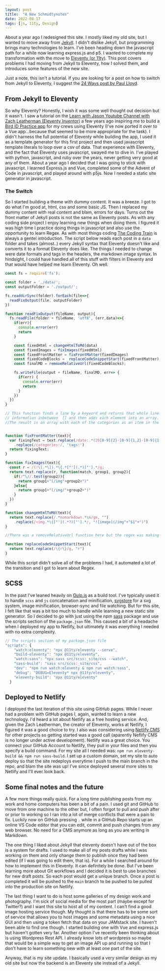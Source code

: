 ```yaml
---
layout: post
title:  "A New Schmidtynotes"
date: 2022-08-17
tags: [js, 11ty, Design]
---
```


About a year ago I redesigned this site.  I mostly liked my old site, but I wanted to move away from [Jekyll](https://jekyllrb.com).  I didn't dislike Jekyll, but programming brings many technologies to learn.  I've been heading down the javascript path for a while now learning express.js and p5.  I wanted to complete my transformation with the move to [Eleventy (or 11ty)](https://www.11ty.dev/). This post covers problems I had moving from Jekyll to Eleventy, how I solved them, and introduces some features of the new site.  

Just a note, this isn't a tutorial.  If you are looking for a post on how to switch from Jekyll to Eleventy, I suggest the [24 Ways post by Paul Lloyd](https://24ways.org/2018/turn-jekyll-up-to-eleventy/). 
<!-- excerpt -->


## From Jekyll to Eleventy

So why Eleventy?  Honestly, I wish it was some well thought out decision but it wasn't.  I saw a tutorial on the [Learn with Jason Youtube Channel with Zach Leatherman (Eleventy Inventor)](https://www.youtube.com/watch?v=j8mJrhhdHWc) a few years ago inspiring me to build a [Bird ID Practice app](https://github.com/mschmidty/bird_id_trainer) for my crews using Eleventy (I've now ported it over to a Vue app...because that seemed to be more appropriate for the task).  I didn't harness the full potential of Eleventy while building the app, I used it as a template generator for this first project and then used javascript template literals to loop over a csv of data.  That experience with Eleventy, and the fact that Eleventy uses javascript, swayed me to dive in. I've played with python, javascript, and ruby over the years, never getting very good at any of them. About a year ago I decided that I was going to stick with javascript.  I learned Express.js and Vue, completed some of the Advent of Code in javascript, and played around with p5js. Now I needed a static site generator in javascript. 

### The Switch
So I started building a theme with dummy content.  It was a breeze.  I got to do what I'm good at, html, css and some basic JS.  Then I replaced my dummy content with real content and blam, errors for days. Turns out the front matter of Jekyll posts is not the same as Eleventy posts. As with any coding side project I enjoy learning new things when doing them.  I figured it was high time I practice doing things in javascript and also use the opportunity to learn Regex.  As with most things coding [The Coding Train](https://www.youtube.com/playlist?list=PLRqwX-V7Uu6YEypLuls7iidwHMdCM6o2w) is always a gentel introduction.  The script below reads each post in a `data` folder and takes (almost..) every Jekyll syntax that Eleventy doesn't like and converts it to a format Eleventy does like.  The things I needed to change were date formats and tags in the headers, the markdown image syntax. In hindsight, I could have handled all of this stuff with filters in Eleventy and that would have helped me learn Eleventy. Oh well.

```js
const fs = require('fs');

const folder = './data/';
const outputFolder = './output/';

fs.readdirSync(folder).forEach(file=>{
  readFixOutput(file, outputFolder)
})

function readFixOutput(fileName, output){
  fs.readFile(folder + fileName, 'utf8', (err,data)=>{
    if(err){
      console.error(err)
      return
    }

    const fixedHtml = changeHtmlToMd(data)
    const fixedImages = fixImages(fixedHtml)
    const fixedFrontMatter = fixFrontMatter(fixedImages)
    const fixedCodeBlocks =  replaceCodeSnippetStart(fixedFrontMatter);
    const finalMD = removeRelativeUrl(fixedCodeBlocks);

    fs.writeFile(output + fileName, finalMD, err=> {
      if(err) {
        console.error(err)
        return
      }
    })
  })
}

// This function finds a line by a keyword and returns that whole line. It then extracts all of the 
// information inbetween  [] and then adds each element into an array.  
//The result is an array with each of the categories as an item in the array. 


function fixFrontMatter(text){
  var fixingText = text.replace(/date:.*(20[0-9]{2}-[0-9]{1,2}-[0-9]{1,2}).*/, "date: " + "$1")
    .replace(/categories:/, 'tags:')
  return fixingText;
}

function fixImages(text){
  const r = /(!\[.*\]).*\{.*["'](.*)["'].*/g;
  return text.replace(r, function(match, group1, group2){
    if(/^\//.test(group2)){
      return group1+"(/img"+group2+")"
    }else{
      return group1+"(/img/"+group2+")"
    }
  })
}

function changeHtmlToMd(text){
  return text.replace(/.*nomarkdown.*\n/gm, "")
    .replace(/<img.*\{["'](.*?)["'].*/, "![image](/img"+"$1"+")")
}

//There was a removeRelativeUrl function here but the regex was making eleventy throw an error. 

function replaceCodeSnippetStart(text){
  return text.replace(/\{r\}/g, "r")
}
```

While this script didn't solve all of the problems I had, it automated a lot of the transition and I got to learn about Regex.

## SCSS 
In the past I've leaned heavily on [Gulp.js](https://gulpjs.com/) as a build tool.  I've typically used it to handle `scss` and `js` concatenation and minification, [svgstore](https://www.npmjs.com/package/gulp-svgstore) for a svg system, image minification, browser-sync and file watching.  But for this site, I felt like that was a bit too much to handle while learning a new static site generator. So I decided to go with just using the npm [sass](https://www.npmjs.com/package/sass) package and use the scripts section of the `package.json` file.  This caused a bit of a headache when I deployed my app to Netlify, but ultimately it was everything I needed with no extra complexity. 

```js
// The scripts section of my package.json file
"scripts": {
    "watch:eleventy": "npx @11ty/eleventy --serve",
    "build-eleventy": "npx @11ty/eleventy",
    "watch:sass": "npx sass src/scss:_site/css --watch",
    "sass-build": "sass src/scss:_site/css",
    "dev": "npm run watch:eleventy & npm run watch:sass",
    "debug": "DEBUG=Eleventy* npx @11ty/eleventy",
    "eleventy-build": "npx @11ty/eleventy"
  }
```

## Deployed to Netlify
I deployed the last iteration of this site using GitHub pages.  While I never had a problem with GitHub pages I, again, wanted to learn a new technology.  I'd heard a lot about Netlify as a free hosting service. And, given the Zach Leatherman, the creator of Eleventy,  works at Netlify, I figured it was a good choice to try. I also was considering using [Netlify CMS](https://www.netlifycms.org/) for other projects so getting started was a good call (aparently Neflify CMS is no longer under active development). Netlify was a great choice.  You connect your GitHub Account to Netlify, they pull in your files and then you specify a build command. For my site all I needed was: `npm run eleventy-build && npm run sass-build`.  I set up a custom domain, set my site to auto deploy so that the site redeploys everytime I push to the main branch in the repo, and blam the site was up!  I've since deployed several more sites to Netlify and I'll ever look back. 

## Some final notes and the future 

A few more things really quick.  For a long time publishing posts from my work and home computers has been a bit of a pain.  I used git and GitHub to move from one machine to the other but, I often forgot to pull and push after or prior to working so I ran into a lot of merge conflicts that were a pain to fix.  Luckily now on GitHub pressing `.` while in a GitHub Repo starts up an online VS Code editor that you can edit, commit and push changes from any web browser.  No need for a CMS anymore as long as you are writing in Markdown. 

The one thing I liked about Jekyll that eleventy doesn't have out of the box is a system for drafts.  I used to make all of my posts drafts while I was working on them and only change them to publish once they had been edited (if I was going to edit them, that is).  For a while I searched around for how to implement this in Eleventy.  It can definitely be done.  But I've been learning more about Git workflows and I decided it is best to use branches for new draft posts.  So each post would get a unique branch.  Once a post is completed it will be pushed to the `main` branch to be pushed to be pulled into the production site on Netlify. 

The last thing I want to do is host some galleries of my design work and photography.  I'm sick of social media for the most part (maybe except for Twitter?) and I want this site to host all of my content.  I can't find a good image hosting service though.  My thought is that there has to be some sort of service that allows you to host images and some metadata using a nice GUI and then using a token fetch that data on your JAMstack site.  I haven't been able to find one though.  I started building one with Vue and express.js but haven't gotten very far. Another option I've recently been thinking about is using Wordpress Rest API.  I already know lots of wordpress so maybe that would be a simple way to get an image API up and running so that I don't have to learn something new with at least one part of the site.   

Anyway, that is my site update.  I basically used a very similar design as my old site but now the backend is an Eleventy site instead of a Jekyll. 

